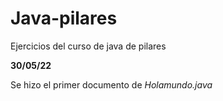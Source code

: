 # Java-pilares
Ejercicios del curso de java de pilares

**30/05/22** 

Se hizo el primer documento de _Holamundo.java_
